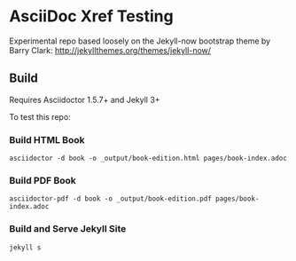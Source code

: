 # AsciiDoc Xref Testing

Experimental repo based loosely on the Jekyll-now bootstrap theme by Barry Clark: http://jekyllthemes.org/themes/jekyll-now/

## Build

Requires Asciidoctor 1.5.7+ and Jekyll 3+

To test this repo:

### Build HTML Book

```shell
asciidoctor -d book -o _output/book-edition.html pages/book-index.adoc
```

### Build PDF Book

```shell
asciidoctor-pdf -d book -o _output/book-edition.pdf pages/book-index.adoc
```

### Build and Serve Jekyll Site
```shell
jekyll s
```
